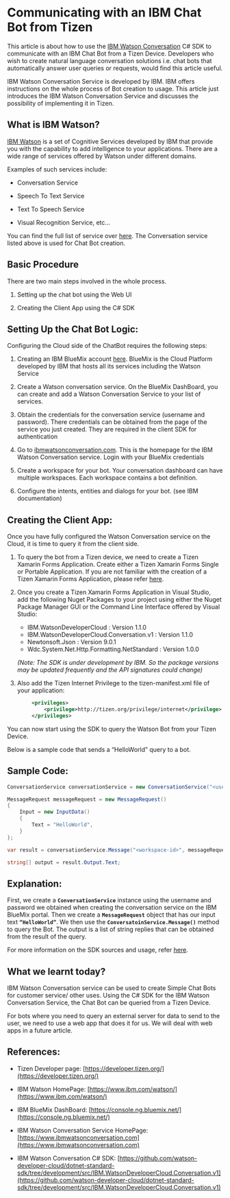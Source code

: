 Communicating with an IBM Chat Bot from Tizen
=============================================

This article is about how to use the [IBM Watson Conversation](https://www.ibm.com/watson/developercloud/conversation.html) C# SDK to communicate with an IBM Chat Bot from a Tizen Device. Developers who wish to create natural language conversation solutions i.e. chat bots that automatically answer user queries or requests, would find this article useful.

IBM Watson Conversation Service is developed by IBM. IBM offers instructions on the whole process of Bot creation to usage. This article just introduces the IBM Watson Conversation Service and discusses the possibility of implementing it in Tizen.




What is IBM Watson?
-------------------

[IBM Watson](https://www.ibm.com/watson/) is a set of Cognitive Services developed by IBM that provide you with the capability to add intelligence to your applications. There are a wide range of services offered by Watson under different domains.

Examples of such services include:

* Conversation Service

* Speech To Text Service

* Text To Speech Service

* Visual Recognition Service, etc...

You can find the full list of service over [here](https://www.ibm.com/watson/developercloud/services-catalog.html). The Conversation service listed above is used for Chat Bot creation. 



Basic Procedure
---------------

There are two main steps involved in the whole process.
1.	Setting up the chat bot using the Web UI

2.	Creating the Client App using the C# SDK


Setting Up the Chat Bot Logic:
-----------------------------

Configuring the Cloud side of the ChatBot requires the following steps:

1.	Creating an IBM BlueMix account [here](https://console.ng.bluemix.net/registration/?). BlueMix is the Cloud Platform developed by IBM that hosts all its services including the Watson Service

2.	Create a Watson conversation service. On the BlueMix DashBoard, you can create and add a Watson Conversation Service to your list of services.

3.	Obtain the credentials for the conversation service (username and password). There credentials can be obtained from the page of the service you just created. They are required in the client SDK for authentication

4.	Go to [ibmwatsonconversation.com](http://www.ibmwatsonconversation.com/). This is the homepage for the IBM Watson Conversation service. Login with your BlueMix credentials

5.	Create a workspace for your bot. Your conversation dashboard can have multiple workspaces. Each workspace contains a bot definition.

6.	Configure the intents, entities and dialogs for your bot. (see IBM documentation)


Creating the Client App:
-----------------------

Once you have fully configured the Watson Conversation service on the Cloud, it is time to query it from the client side.

1.	To query the bot from a Tizen device, we need to create a Tizen Xamarin Forms Application. Create either a Tizen Xamarin Forms Single or Portable Application. If you are not familiar with the creation of a Tizen Xamarin Forms Application, please refer [here](https://developer.tizen.org/development/preview/getting-started).

2.	Once you create a Tizen Xamarin Forms Application in Visual Studio, add the following Nuget Packages to your project using either the Nuget Package Manager GUI or the Command Line Interface offered by Visual Studio:
    * IBM.WatsonDeveloperCloud : Version 1.1.0
    * IBM.WatsonDeveloperCloud.Conversation.v1 : Version 1.1.0
    * Newtonsoft.Json : Version 9.0.1
    * Wdc.System.Net.Http.Formatting.NetStandard : Version 1.0.0

    *(Note: The SDK is under development by IBM. So the package versions may be updated frequently and the API signatures could change)*

3.	Also add the Tizen Internet Privilege to the tizen-manifest.xml file of your application:

```xml
        <privileges>
            <privilege>http://tizen.org/privilege/internet</privilege>
        </privileges>
```

You can now start using the SDK to query the Watson Bot from your Tizen Device.

Below is a sample code that sends a “HelloWorld” query to a bot.

Sample Code:
-----------

```csharp
ConversationService conversationService = new ConversationService("<username>", "<password>", ConversationService.CONVERSATION_VERSION_DATE_2017_05_26);

MessageRequest messageRequest = new MessageRequest()
{
    Input = new InputData()
    {
        Text = "HelloWorld",
    }
};

var result = conversationService.Message("<workspace-id>", messageRequest);

string[] output = result.Output.Text;
```

Explanation:
------------

First, we create a **```ConversationService```** instance using the username and password we obtained when creating the conversation service on the IBM BlueMix portal. Then we create a **```MessageRequest```** object that has our input text **```“HelloWorld”```**. We then use the **```ConversatoinService.Message()```** method to query the Bot. The output is a list of string replies that can be obtained from the result of the query.

For more information on the SDK sources and usage, refer [here](https://github.com/watson-developer-cloud/dotnet-standard-sdk/tree/development/src/IBM.WatsonDeveloperCloud.Conversation.v1).

What we learnt today?
---------------------

IBM Watson Conversation service can be used to create Simple Chat Bots for customer service/ other uses. Using the C# SDK for the IBM Watson Conversation Service, the Chat Bot can be queried from a Tizen Device. 

For bots where you need to query an external server for data to send to the user, we need to use a web app that does it for us. We will deal with web apps in a future article.

References:
-----------

* Tizen Developer page: [https://developer.tizen.org/](https://developer.tizen.org/)

* IBM Watson HomePage: [https://www.ibm.com/watson/](https://www.ibm.com/watson/)

* IBM BlueMix DashBoard: [https://console.ng.bluemix.net/](https://console.ng.bluemix.net/)
* IBM Watson Conversation Service HomePage: [https://www.ibmwatsonconversation.com](https://www.ibmwatsonconversation.com)

* IBM Watson Conversation C# SDK: [https://github.com/watson-developer-cloud/dotnet-standard-sdk/tree/development/src/IBM.WatsonDeveloperCloud.Conversation.v1](https://github.com/watson-developer-cloud/dotnet-standard-sdk/tree/development/src/IBM.WatsonDeveloperCloud.Conversation.v1)


